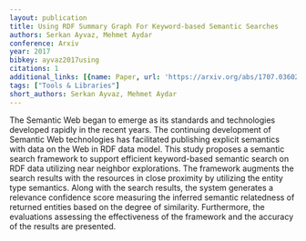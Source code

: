 ```yaml
---
layout: publication
title: Using RDF Summary Graph For Keyword-based Semantic Searches
authors: Serkan Ayvaz, Mehmet Aydar
conference: Arxiv
year: 2017
bibkey: ayvaz2017using
citations: 1
additional_links: [{name: Paper, url: 'https://arxiv.org/abs/1707.03602'}]
tags: ["Tools & Libraries"]
short_authors: Serkan Ayvaz, Mehmet Aydar
---
```

The Semantic Web began to emerge as its standards and technologies developed
rapidly in the recent years. The continuing development of Semantic Web
technologies has facilitated publishing explicit semantics with data on the Web
in RDF data model. This study proposes a semantic search framework to support
efficient keyword-based semantic search on RDF data utilizing near neighbor
explorations. The framework augments the search results with the resources in
close proximity by utilizing the entity type semantics. Along with the search
results, the system generates a relevance confidence score measuring the
inferred semantic relatedness of returned entities based on the degree of
similarity. Furthermore, the evaluations assessing the effectiveness of the
framework and the accuracy of the results are presented.